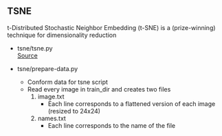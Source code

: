 ## TSNE

t-Distributed Stochastic Neighbor Embedding (t-SNE) is a (prize-winning) technique for dimensionality reduction

- tsne/tsne.py   
    [Source](https://lvdmaaten.github.io/tsne/)

- tsne/prepare-data.py
    - Conform data for tsne script
    - Read every image in train_dir and creates two files
        1. image.txt
            - Each line corresponds to a flattened version of each image (resized to 24x24)
        2. names.txt
            - Each line corresponds to the name of the file

